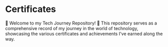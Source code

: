 # Certificates
🚀 Welcome to my Tech Journey Repository! 🚀  This repository serves as a comprehensive record of my journey in the world of technology, showcasing the various certificates and achievements I've earned along the way.
